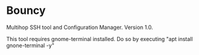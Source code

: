# Bouncy
Multihop SSH tool and Configuration Manager. Version 1.0.

This tool requires gnome-terminal installed. Do so by executing "apt install gnone-terminal -y"
